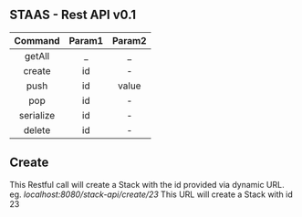 ## STAAS - Rest API   v0.1

| Command | Param1 | Param2  |
| :---:  |  :-: | :-: |
| getAll |  _  |  _  |
| create | id | -  |
| push | id | value |
| pop| id | - |
| serialize| id | - |ap
| delete | id | - |


## Create
This Restful call will create a Stack with the id provided via dynamic URL. eg.   *localhost:8080/stack-api/create/23*
This URL will create a Stack with id 23
